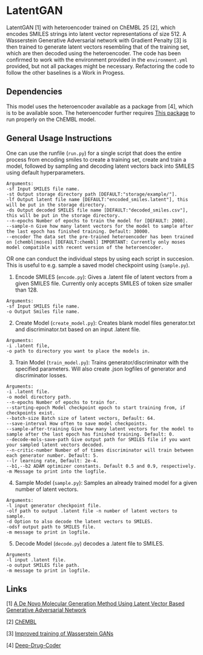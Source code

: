 LatentGAN
=========

LatentGAN [1] with heteroencoder trained on ChEMBL 25 [2], which encodes SMILES strings into latent vector representations of size 512. A Wasserstein Generative Adversarial network with Gradient Penalty [3] is then trained to generate latent vectors resembling that of the training set, which are then decoded using the heteroencoder. The code has been confirmed to work with the environment provided in the `environment.yml` provided, but not all packages might be necessary. Refactoring the code to follow the other baselines is a Work in Progess. 


Dependencies
------------
This model uses the heteroencoder available as a package from [4], which is to be available soon. The heteroencoder further requires [This package](https://github.com/EBjerrum/molvecgen) to run properly on the ChEMBL model. 


General Usage Instructions
--------------------------

One can use the runfile (`run.py`) for a single script that does the entire process from encoding smiles to create a training set, create and train a model, followed by sampling and decoding latent vectors back into SMILES using default hyperparameters.

~~~~
Arguments:
-sf Input SMILES file name.
-st Output storage directory path [DEFAULT:"storage/example/"].
-lf Output latent file name [DEFAULT:"encoded_smiles.latent"], this will be put in the storage directory.
-ds Output decoded SMILES file name [DEFAULT:"decoded_smiles.csv"], this will be put in the storage directory.
--n-epochs Number of epochs to train the model for [DEFAULT: 2000].
--sample-n Give how many latent vectors for the model to sample after the last epoch has finished training. Default: 30000.
--encoder The data set the pre-trained heteroencoder has been trained on [chembl|moses] [DEFAULT:chembl] IMPORTANT: Currently only moses model compatible with recent version of the heteroencoder.
~~~~

OR one can conduct the individual steps by using each script in succesion. This is useful to e.g. sample a saved model checkpoint using (`sample.py`).


1) Encode SMILES (`encode.py`): Gives a .latent file of latent vectors from a given SMILES file. Currently only accepts SMILES of token size smaller than 128. 


~~~~
Arguments:
-sf Input SMILES file name.
-o Output Smiles file name.
~~~~
 

2) Create Model (`create_model.py`): Creates blank model files generator.txt and discriminator.txt  based on an input .latent file. 

~~~~
Arguments: 
-i .latent file, 
-o path to directory you want to place the models in. 
~~~~

3) Train Model (`train_model.py`): Trains generator/discriminator with the specified parameters. Will also create .json logfiles of generator and discriminator losses. 
~~~~
Arguments:
-i .latent file. 
-o model directory path.
--n-epochs Number of epochs to train for.
--starting-epoch Model checkpoint epoch to start training from, if checkpoints exist. 
--batch-size Batch size of latent vectors, Default: 64. 
--save-interval How often to save model checkpoints. 
--sample-after-training Give how many latent vectors for the model to sample after the last epoch has finished training. Default: 0.
--decode-mols-save-path Give output path for SMILES file if you want your sampled latent vectors decoded. 
--n-critic-number Number of of times discriminator will train between each generator number. Default: 5.
--lr learning rate, Default: 2e-4. 
--b1,--b2 ADAM optimizer constants. Default 0.5 and 0.9, respectively.
-m Message to print into the logfile. 
~~~~

4) Sample Model (`sample.py`): Samples an already trained model for a given number of latent vectors. 
~~~~
Arguments: 
-l input generator checkpoint file. 
-olf path to output .latent file -n number of latent vectors to sample. 
-d Option to also decode the latent vectors to SMILES. 
-odsf output path to SMILES file. 
-m message to print in logfile.
~~~~

5) Decode Model (`decode.py`) decodes a .latent file to SMILES. 
~~~~
Arguments 
-l input .latent file. 
-o output SMILES file path. 
-m message to print in logfile.
~~~~


## Links

[1] [A De Novo Molecular Generation Method Using Latent Vector Based Generative Adversarial Network](https://chemrxiv.org/articles/A_De_Novo_Molecular_Generation_Method_Using_Latent_Vector_Based_Generative_Adversarial_Network/8299544)

[2] [ChEMBL](https://www.ebi.ac.uk/chembl/)

[3] [Improved training of Wasserstein GANs](https://arxiv.org/abs/1704.00028)

[4] [Deep-Drug-Coder](https://github.com/pcko1/Deep-Drug-Coder)

